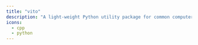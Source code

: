 ```yaml
---
title: "vito"
description: "A light-weight Python utility package for common computer vision &amp; image manipulation tasks."
icons:
  - cpp
  - python
---
```

